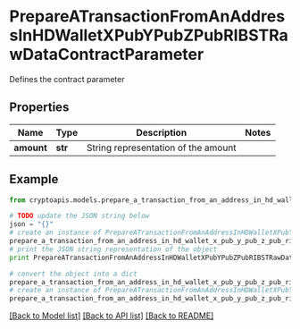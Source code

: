 # PrepareATransactionFromAnAddressInHDWalletXPubYPubZPubRIBSTRawDataContractParameter

Defines the contract parameter

## Properties
Name | Type | Description | Notes
------------ | ------------- | ------------- | -------------
**amount** | **str** | String representation of the amount | 

## Example

```python
from cryptoapis.models.prepare_a_transaction_from_an_address_in_hd_wallet_x_pub_y_pub_z_pub_ribst_raw_data_contract_parameter import PrepareATransactionFromAnAddressInHDWalletXPubYPubZPubRIBSTRawDataContractParameter

# TODO update the JSON string below
json = "{}"
# create an instance of PrepareATransactionFromAnAddressInHDWalletXPubYPubZPubRIBSTRawDataContractParameter from a JSON string
prepare_a_transaction_from_an_address_in_hd_wallet_x_pub_y_pub_z_pub_ribst_raw_data_contract_parameter_instance = PrepareATransactionFromAnAddressInHDWalletXPubYPubZPubRIBSTRawDataContractParameter.from_json(json)
# print the JSON string representation of the object
print PrepareATransactionFromAnAddressInHDWalletXPubYPubZPubRIBSTRawDataContractParameter.to_json()

# convert the object into a dict
prepare_a_transaction_from_an_address_in_hd_wallet_x_pub_y_pub_z_pub_ribst_raw_data_contract_parameter_dict = prepare_a_transaction_from_an_address_in_hd_wallet_x_pub_y_pub_z_pub_ribst_raw_data_contract_parameter_instance.to_dict()
# create an instance of PrepareATransactionFromAnAddressInHDWalletXPubYPubZPubRIBSTRawDataContractParameter from a dict
prepare_a_transaction_from_an_address_in_hd_wallet_x_pub_y_pub_z_pub_ribst_raw_data_contract_parameter_form_dict = prepare_a_transaction_from_an_address_in_hd_wallet_x_pub_y_pub_z_pub_ribst_raw_data_contract_parameter.from_dict(prepare_a_transaction_from_an_address_in_hd_wallet_x_pub_y_pub_z_pub_ribst_raw_data_contract_parameter_dict)
```
[[Back to Model list]](../README.md#documentation-for-models) [[Back to API list]](../README.md#documentation-for-api-endpoints) [[Back to README]](../README.md)


